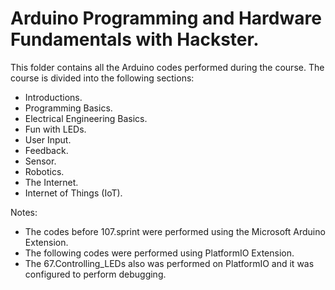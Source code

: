 # Arduino Programming and Hardware Fundamentals with Hackster.

This folder contains all the Arduino codes performed during the course. The course is divided into the following sections:
- Introductions.
- Programming Basics.
- Electrical Engineering Basics.
- Fun with LEDs.
- User Input.
- Feedback.
- Sensor.
- Robotics.
- The Internet.
- Internet of Things (IoT).
 
Notes: 
- The codes before 107.sprint were performed using the Microsoft Arduino Extension. 
- The following codes were performed using PlatformIO Extension. 
- The 67.Controlling_LEDs also was performed on PlatformIO and it was configured to perform debugging.
